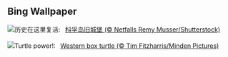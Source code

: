 ## Bing Wallpaper
![](https://www.bing.com/th?id=OHR.OldFortress_ZH-CN6469523538_UHD.jpg&w=1000)历史在这里复活:&nbsp;&ensp;[科孚岛旧城堡 (© Netfalls Remy Musser/Shutterstock)](https://www.bing.com/th?id=OHR.OldFortress_ZH-CN6469523538_UHD.jpg)
<br><br/>
![](https://www.bing.com/th?id=OHR.WesternBoxTurtle_EN-US2880487603_UHD.jpg&w=1000)Turtle power!:&nbsp;&ensp;[Western box turtle (© Tim Fitzharris/Minden Pictures)](https://www.bing.com/th?id=OHR.WesternBoxTurtle_EN-US2880487603_UHD.jpg)
<br><br/>
